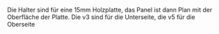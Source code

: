 Die Halter sind für eine 15mm Holzplatte, das Panel ist dann Plan mit der Oberfläche der Platte.
Die v3 sind für die Unterseite, die v5 für die Oberseite